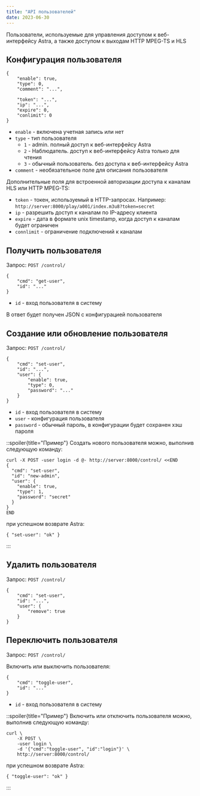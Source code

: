 ```yaml
---
title: "API пользователей"
date: 2023-06-30
---
```


Пользователи, используемые для управления доступом к веб-интерфейсу Astra, а также доступом к выходам HTTP MPEG-TS и HLS

## Конфигурация пользователя[](https://help.cesbo.com/astra/admin-guide/api/user#user-configuration)

```
{
    "enable": true,
    "type": 0,
    "comment": "...",

    "token": "...",
    "ip": "...",
    "expire": 0,
    "conlimit": 0
}
```

- `enable` - включена учетная запись или нет
- `type` - тип пользователя
    - `1` - admin. полный доступ к веб-интерфейсу Astra
    - `2` - Наблюдатель. доступ к веб-интерфейсу Astra только для чтения
    - `3` - обычный пользователь. без доступа к веб-интерфейсу Astra
- `comment` - необязательное поле для описания пользователя

Дополнительные поля для встроенной авторизации доступа к каналам HLS или HTTP MPEG-TS:

- `token` - токен, используемый в HTTP-запросах. Например: `http://server:8000/play/a001/index.m3u8?token=secret`
- `ip` - разрешить доступ к каналам по IP-адресу клиента
- `expire` - дата в формате unix timestamp, когда доступ к каналам будет ограничен
- `connlimit` - ограничение подключений к каналам

## Получить пользователя[](https://help.cesbo.com/astra/admin-guide/api/user#get-user)

Запрос: `POST /control/`

```
{
    "cmd": "get-user",
    "id": "..."
}
```

- `id` - вход пользователя в систему

В ответ будет получен JSON с конфигурацией пользователя

## Создание или обновление пользователя[](https://help.cesbo.com/astra/admin-guide/api/user#create-or-update-user)

Запрос: `POST /control/`

```
{
    "cmd": "set-user",
    "id": "...",
    "user": {
        "enable": true,
        "type": 0,
        "password": "..."
    }
}
```

- `id` - вход пользователя в систему
- `user` - конфигурация пользователя
- `password` - обычный пароль, в конфигурации будет сохранен хэш пароля

::spoiler{title="Пример"} Создать нового пользователя можно, выполнив следующую команду:

```
curl -X POST -user login -d @- http://server:8000/control/ <<END
{
  "cmd": "set-user",
  "id": "new-admin",
  "user": {
    "enable": true,
    "type": 1,
    "password": "secret"
  }
}
END
```

при успешном возврате Astra:

```
{ "set-user": "ok" }
``` 
:::

## Удалить пользователя[](https://help.cesbo.com/astra/admin-guide/api/user#remove-user)

Запрос: `POST /control/`

```
{
    "cmd": "set-user",
    "id": "...",
    "user": {
        "remove": true
    }
}
```

## Переключить пользователя[](https://help.cesbo.com/astra/admin-guide/api/user#toggle-user)

Запрос: `POST /control/`

Включить или выключить пользователя:

```
{
    "cmd": "toggle-user",
    "id": "..."
}
```

- `id` - вход пользователя в систему

::spoiler{title="Пример"} Включить или отключить пользователя можно, выполнив следующую команду:

```
curl \
    -X POST \
    -user login \
    -d '{"cmd":"toggle-user", "id":"login"}' \
    http://server:8000/control/
```

при успешном возврате Astra:

```
{ "toggle-user": "ok" }
```
:::
